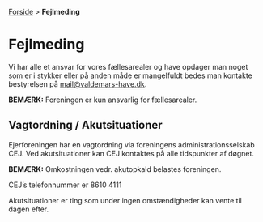 [Forside](/) > **Fejlmeding**

# Fejlmeding

Vi har alle et ansvar for vores fællesarealer og have opdager man noget som er i stykker eller på anden måde er mangelfuldt bedes man kontakte bestyrelsen på [mail@valdemars-have.dk](mailto:mail@valdemars-have.dk).

**BEMÆRK:** Foreningen er kun ansvarlig for fællesarealer.

## Vagtordning / Akutsituationer

Ejerforeningen har en vagtordning via foreningens administrationsselskab CEJ. Ved akutsituationer kan CEJ kontaktes på alle tidspunkter af døgnet.

**BEMÆRK:** Omkostningen vedr. akutopkald belastes foreningen.

CEJ’s telefonnummer er 8610 4111

Akutsituationer er ting som under ingen omstændigheder kan vente til dagen efter.
